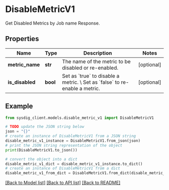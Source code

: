 # DisableMetricV1

Get Disabled Metrics by Job name Response.

## Properties

Name | Type | Description | Notes
------------ | ------------- | ------------- | -------------
**metric_name** | **str** | The name of the metric to be disabled or re-enabled.  | [optional] 
**is_disabled** | **bool** | Set as &#x60;true&#x60; to disable a metric. \\ Set as &#x60;false&#x60; to re-enable a metric.  | [optional] 

## Example

```python
from sysdig_client.models.disable_metric_v1 import DisableMetricV1

# TODO update the JSON string below
json = "{}"
# create an instance of DisableMetricV1 from a JSON string
disable_metric_v1_instance = DisableMetricV1.from_json(json)
# print the JSON string representation of the object
print(DisableMetricV1.to_json())

# convert the object into a dict
disable_metric_v1_dict = disable_metric_v1_instance.to_dict()
# create an instance of DisableMetricV1 from a dict
disable_metric_v1_from_dict = DisableMetricV1.from_dict(disable_metric_v1_dict)
```
[[Back to Model list]](../README.md#documentation-for-models) [[Back to API list]](../README.md#documentation-for-api-endpoints) [[Back to README]](../README.md)


